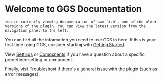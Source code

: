 # Welcome to GGS Documentation

```admonish warning title="Older Version"
You're currently viewing documentation of GGS `3.0`, one of the older versions of the plugin. You can view the latest version from the navigation panel to the left.
```

You can find all the information you need to use GGS in here. If this is your first time using GGS, consider starting with [Getting Started](getting_started.md).

View [Settings](settings/settings.md) or [Components](components/components.md) if you have a question about a specific predefined setting or component.

Finally, visit [Troubleshoot](troubleshoot.md) if there's a general issue with the plugin (such as error messages).
